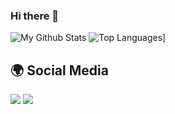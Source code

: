 ### Hi there 👋

![My Github Stats](https://github-readme-stats.vercel.app/api?username=matr1e&show_icons=true&hide_title=true&theme=tokyonight)
![Top Languages](https://github-readme-stats.vercel.app/api/top-langs/?username=matr1e&layout=compact&theme=tokyonight)]


## 🌍 Social Media

<a href="https://discord.com/users/927598578757664769"><img src="https://img.shields.io/badge/Matrié%20-7289DA.svg?&style=for-the-badge&logo=discord&logoColor=white"></a>
<a href="https://www.instagram.com/matr1e/"><img src="https://img.shields.io/badge/Matrié%20-D90070.svg?&style=for-the-badge&logo=instagram&logoColor=white"></a>
